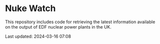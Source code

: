 # Nuke Watch

This repository includes code for retrieving the latest information available on the output of EDF nuclear power plants in the UK.

Last updated: 2024-03-16 07:08